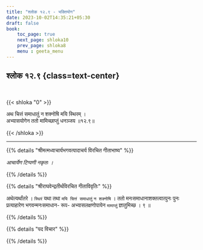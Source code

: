 ```yaml
---
title: "श्लोक १२.९ - भक्तियोग"
date: 2023-10-02T14:35:21+05:30
draft: false
book:
    toc_page: true
    next_page: shloka10
    prev_page: shloka8
    menu : geeta_menu
---
```




## श्लोक १२.९ {class=text-center}

<br/>

{{< shloka  "0"  >}}

अथ चित्तं समाधातुं न शक्नोषि मयि स्थिरम् ।  
अभ्यासयोगेन ततो मामिच्छाप्तुं धनञ्जय ॥१२.९॥

{{< /shloka >}}

---


{{% details "श्रीमत्मध्वाचार्यभगवत्पादाचर्य विरचित  गीताभाष्य" %}}

*आचार्येण टिप्पणी नकृतः ।*

{{% /details %}}



{{% details "श्रीराघवेन्द्रतीर्थविरचित गीताविवृतिः" %}}

अथेत्यर्थांतरे । `स्थिरं` यथा तथा `मयि चित्तं समाधातुं` 
`न शक्नोषि` । ततो मनःसमाधानाशक्तत्वात्पुनः पुनः 
प्रत्याहारेण भगवन्मनःसमाधान-
रूप- अभ्यासलक्षणोपायेन `मामाप्तुं` ज्ञातुमिच्छ । ९ ॥

{{% /details %}}



{{% details "पद विचार" %}}


{{% /details %}}

